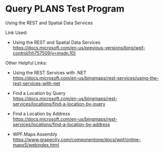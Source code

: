 # Query PLANS Test Program
Using the REST and Spatial Data Services  
  
Link Used:  
- Using the REST and Spatial Data Services  
https://docs.microsoft.com/en-us/previous-versions/bing/wpf-control/hh757509(v=msdn.10)  

Other Helpful Links:  
- Using the REST Services with .NET  
https://docs.microsoft.com/en-us/bingmaps/rest-services/using-the-rest-services-with-net

- Find a Location by Query  
https://docs.microsoft.com/en-us/bingmaps/rest-services/locations/find-a-location-by-query

- Find a Location by Address  
https://docs.microsoft.com/en-us/bingmaps/rest-services/locations/find-a-location-by-address

- WPF.Maps Assembly 
https://www.grapecity.com/componentone/docs/wpf/online-maps5/webindex.html
